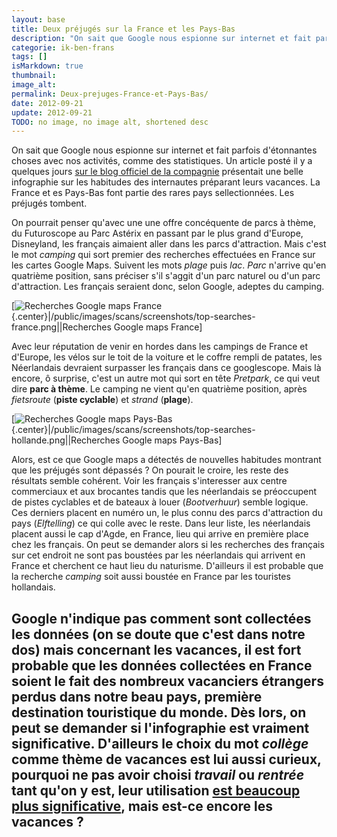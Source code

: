 ```yaml
---
layout: base
title: Deux préjugés sur la France et les Pays-Bas
description: "On sait que Google nous espionne sur internet et fait parfois d'étonnantes choses avec nos activités, comme des statistiques. Un article posté il y a quelque"
categorie: ik-ben-frans
tags: []
isMarkdown: true
thumbnail: 
image_alt: 
permalink: Deux-prejuges-France-et-Pays-Bas/
date: 2012-09-21
update: 2012-09-21
TODO: no image, no image alt, shortened desc
---
```


On sait que Google nous espionne sur internet et fait parfois d'étonnantes choses avec nos activités, comme des statistiques. Un article posté il y a quelques jours [sur le blog officiel de la compagnie](http://googleblog.blogspot.cz/2012/09/google-maps-shows-how-we-spent-summer.html) présentait une belle infographie sur les habitudes des internautes préparant leurs vacances. La France et es Pays-Bas font partie des rares pays sellectionnées. Les préjugés tombent.

On pourrait penser qu'avec une une offre concéquente de parcs à thème, du Futuroscope au Parc Astérix en passant par le plus grand d'Europe, Disneyland, les français aimaient aller dans les parcs d'attraction. Mais c'est le mot *camping* qui sort premier des recherches effectuées en France sur les cartes Google Maps. Suivent les mots *plage* puis *lac*. *Parc* n'arrive qu'en quatrième position, sans préciser s'il s'aggit d'un parc naturel ou d'un parc d'attraction. Les français seraient donc, selon Google, adeptes du camping.

[![Recherches Google maps France](.top-searches-france_m.jpg){.center}|/public/images/scans/screenshots/top-searches-france.png||Recherches Google maps France]

Avec leur réputation de venir en hordes dans les campings de France et d'Europe, les vélos sur le toit de la voiture et le coffre rempli de patates, les Néerlandais devraient surpasser les français dans ce googlescope. Mais là encore, ô surprise, c'est un autre mot qui sort en tête *Pretpark*, ce qui veut dire **parc à thème**. Le camping ne vient qu'en quatrième position, après *fietsroute* (**piste cyclable**) et *strand* (**plage**).

[![Recherches Google maps Pays-Bas](.top-searches-hollande_m.jpg){.center}|/public/images/scans/screenshots/top-searches-hollande.png||Recherches Google maps Pays-Bas]

Alors, est ce que Google maps a détectés de nouvelles habitudes montrant que les préjugés sont dépassés ? On pourait le croire, les reste des résultats semble cohérent. Voir les français s'interesser aux centre commerciaux et aux brocantes tandis que les néerlandais se préoccupent de pistes cyclables et de bateaux à louer (*Bootverhuur*) semble logique. Ces derniers placent en numéro un, le plus connu des parcs d'attraction du pays (*Elftelling*) ce qui colle avec le reste. Dans leur liste, les néerlandais placent aussi le cap d'Agde, en France, lieu qui arrive en première place chez les français. On peut se demander alors si les recherches des français sur cet endroit ne sont pas boustées par les néerlandais qui arrivent en France et cherchent ce haut lieu du naturisme. D'ailleurs il est probable que la recherche *camping* soit aussi boustée en France par les touristes hollandais.

Google n'indique pas comment sont collectées les données (on se doute que c'est dans notre dos) mais concernant les vacances, il est fort probable que les données collectées en France soient le fait des nombreux vacanciers étrangers perdus dans notre beau pays, première destination touristique du monde. Dès lors, on peut se demander si l'infographie est vraiment significative. D'ailleurs le choix du mot *collège* comme thème de vacances est lui aussi curieux, pourquoi ne pas avoir choisi *travail* ou *rentrée* tant qu'on y est, leur utilisation [est beaucoup plus significative](http://www.google.com/trends/?q=coll%C3%A8ge,+travail,+rentr%C3%A9e&ctab=0&geo=all&date=all&sort=0), mais est-ce encore les vacances ?
---
<!-- post notes:
http://googleblog.blogspot.cz/2012/09/google-maps-shows-how-we-spent-summer.html
--->

